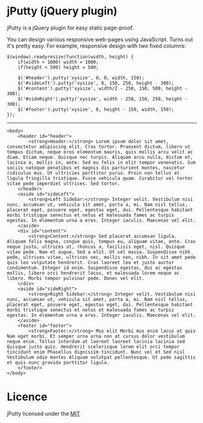 jPutty (jQuery plugin)
=================
jPutty is a jQuery plugin for easy static page-proof.

You can design various responsive web-pages using JavaScript. Turns out it's pretty easy. For example, responsive design with two fixed columns:

	$(window).readyresize(function(width, height) {
		if(width < 1000) width = 1000;
		if(height < 500) height = 500;
			
		$('#header').putty('xysize', 0, 0, width, 150);
		$('#sideLeft').putty('xysize', 0, 150, 250, height - 300);
		$('#content').putty('xysize', width/2 - 250, 150, 500, height - 300);
		$('#sideRight').putty('xysize', width - 250, 150, 250, height - 300);
		$('#footer').putty('xysize', 0, height - 150, width, 150);
	});

---
	
	<body>
		<header id="header">
			<strong>Header:</strong> Lorem ipsum dolor sit amet, consectetur adipiscing elit. Cras tortor. Praesent dictum, libero ut tempus dictum, neque eros elementum mauris, quis mollis arcu velit ac diam. Etiam neque. Quisque nec turpis. Aliquam arcu nulla, dictum et, lacinia a, mollis in, ante. Sed eu felis in elit tempor venenatis. Cum sociis natoque penatibus et magnis dis parturient montes, nascetur ridiculus mus. Ut ultricies porttitor purus. Proin non tellus at ligula fringilla tristique. Fusce vehicula quam. Curabitur vel tortor vitae pede imperdiet ultrices. Sed tortor.
		</header>
		<aside id="sideLeft">
			<strong>Left Sidebar:</strong> Integer velit. Vestibulum nisi nunc, accumsan ut, vehicula sit amet, porta a, mi. Nam nisl tellus, placerat eget, posuere eget, egestas eget, dui. Pellentesque habitant morbi tristique senectus et netus et malesuada fames ac turpis egestas. In elementum urna a eros. Integer iaculis. Maecenas vel elit.
		</aside>
		<div id="content">
			<strong>Content:</strong> Sed placerat accumsan ligula. Aliquam felis magna, congue quis, tempus eu, aliquam vitae, ante. Cras neque justo, ultrices at, rhoncus a, facilisis eget, nisl. Quisque vitae pede. Nam et augue. Sed a elit. Ut vel massa. Suspendisse nibh pede, ultrices vitae, ultrices nec, mollis non, nibh. In sit amet pede quis leo vulputate hendrerit. Cras laoreet leo et justo auctor condimentum. Integer id enim. Suspendisse egestas, dui ac egestas mollis, libero orci hendrerit lacus, et malesuada lorem neque ac libero. Morbi tempor pulvinar pede. Donec vel elit.
		</div>
		<aside id="sideRight">
			<strong>Right Sidebar:</strong> Integer velit. Vestibulum nisi nunc, accumsan ut, vehicula sit amet, porta a, mi. Nam nisl tellus, placerat eget, posuere eget, egestas eget, dui. Pellentesque habitant morbi tristique senectus et netus et malesuada fames ac turpis egestas. In elementum urna a eros. Integer iaculis. Maecenas vel elit.
		</aside>
		<footer id="footer">
			<strong>Footer:</strong> Mus elit Morbi mus enim lacus at quis Nam eget morbi. Et semper urna urna non at cursus dolor vestibulum neque enim. Tellus interdum at laoreet laoreet lacinia lacinia sed Quisque justo quis. Hendrerit scelerisque lorem elit orci tempor tincidunt enim Phasellus dignissim tincidunt. Nunc vel et Sed nisl Vestibulum odio montes Aliquam volutpat pellentesque. Ut pede sagittis et quis nunc gravida porttitor ligula.
		</footer>
	</body>

Licence
=================
jPutty licensed under the [MIT](http://opensource.org/licenses/MIT)